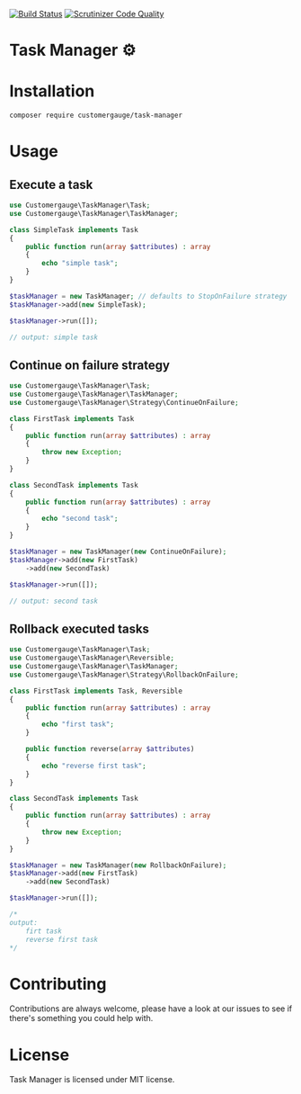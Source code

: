 [![Build Status](https://travis-ci.org/cgauge/task-manager-lib.svg?branch=master)](https://travis-ci.org/cgauge/task-manager-lib)
[![Scrutinizer Code Quality](https://scrutinizer-ci.com/g/cgauge/task-manager-lib/badges/quality-score.png?b=master)](https://scrutinizer-ci.com/g/cgauge/task-manager-lib/?branch=master)

# Task Manager ⚙️

# Installation

```bash
composer require customergauge/task-manager
```
# Usage

## Execute a task

```php
use Customergauge\TaskManager\Task;
use Customergauge\TaskManager\TaskManager;

class SimpleTask implements Task
{
    public function run(array $attributes) : array
    {
        echo "simple task";
    }
}

$taskManager = new TaskManager; // defaults to StopOnFailure strategy
$taskManager->add(new SimpleTask);

$taskManager->run([]);

// output: simple task 
```
## Continue on failure strategy

```php
use Customergauge\TaskManager\Task;
use Customergauge\TaskManager\TaskManager;
use Customergauge\TaskManager\Strategy\ContinueOnFailure;

class FirstTask implements Task
{
    public function run(array $attributes) : array
    {
        throw new Exception;
    }
}

class SecondTask implements Task
{
    public function run(array $attributes) : array
    {
        echo "second task";
    }
}

$taskManager = new TaskManager(new ContinueOnFailure);
$taskManager->add(new FirstTask)
    ->add(new SecondTask)

$taskManager->run([]);

// output: second task
```

## Rollback executed tasks 

```php
use Customergauge\TaskManager\Task;
use Customergauge\TaskManager\Reversible;
use Customergauge\TaskManager\TaskManager;
use Customergauge\TaskManager\Strategy\RollbackOnFailure;

class FirstTask implements Task, Reversible
{
    public function run(array $attributes) : array
    {
        echo "first task";
    }

    public function reverse(array $attributes)
    {
        echo "reverse first task";
    }
}

class SecondTask implements Task
{
    public function run(array $attributes) : array
    {
        throw new Exception;
    }
}

$taskManager = new TaskManager(new RollbackOnFailure);
$taskManager->add(new FirstTask)
    ->add(new SecondTask)

$taskManager->run([]);

/* 
output: 
    firt task
    reverse first task
*/
```

# Contributing

Contributions are always welcome, please have a look at our issues to see if there's something you could help with.

# License

Task Manager is licensed under MIT license.
